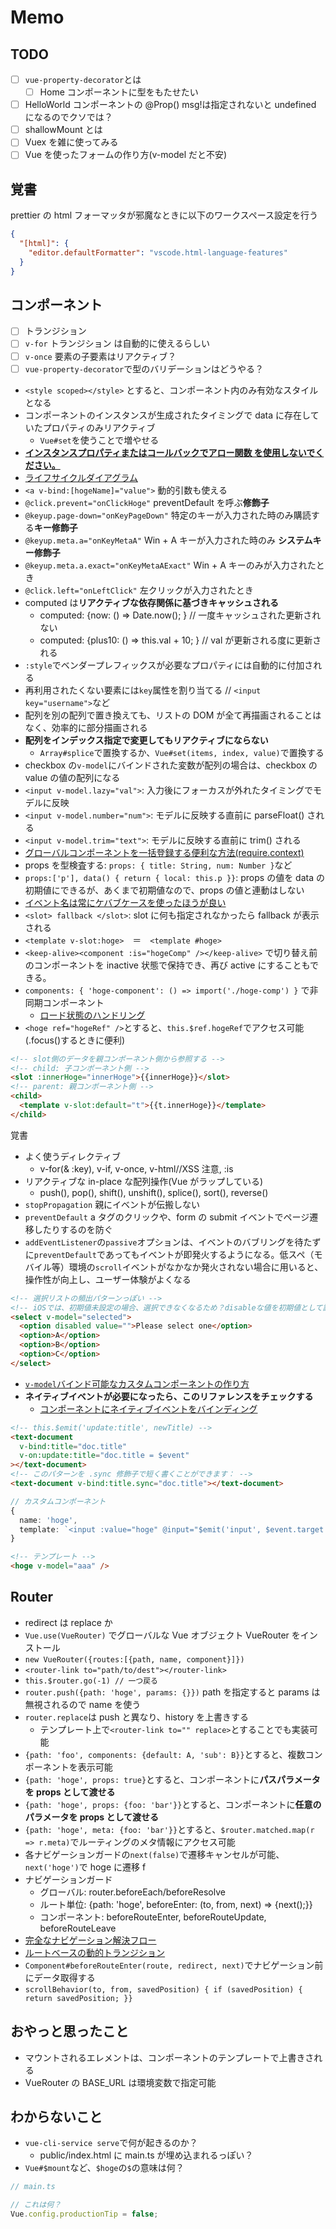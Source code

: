 # Memo

## TODO

- [ ] `vue-property-decorator`とは
  - [ ] Home コンポーネントに型をもたせたい
- [ ] HelloWorld コンポーネントの @Prop() msg!は指定されないと undefined になるのでクソでは？
- [ ] shallowMount とは
- [ ] Vuex を雑に使ってみる
- [ ] Vue を使ったフォームの作り方(v-model だと不安)

## 覚書

prettier の html フォーマッタが邪魔なときに以下のワークスペース設定を行う

```json
{
  "[html]": {
    "editor.defaultFormatter": "vscode.html-language-features"
  }
}
```

## コンポーネント

- [ ] トランジション
- [ ] `v-for` トランジション は自動的に使えるらしい
- [ ] `v-once` 要素の子要素はリアクティブ？
- [ ] `vue-property-decorator`で型のバリデーションはどうやる？

- `<style scoped></style>` とすると、コンポーネント内のみ有効なスタイルとなる
- コンポーネントのインスタンスが生成されたタイミングで data に存在していたプロパティのみリアクティブ
  - `Vue#set`を使うことで増やせる
- **[インスタンスプロパティまたはコールバックでアロー関数 を使用しないでください。](https://jp.vuejs.org/v2/guide/instance.html#%E3%82%A4%E3%83%B3%E3%82%B9%E3%82%BF%E3%83%B3%E3%82%B9%E3%83%A9%E3%82%A4%E3%83%95%E3%82%B5%E3%82%A4%E3%82%AF%E3%83%AB%E3%83%95%E3%83%83%E3%82%AF)**
- [ライフサイクルダイアグラム](https://jp.vuejs.org/v2/guide/instance.html#%E3%83%A9%E3%82%A4%E3%83%95%E3%82%B5%E3%82%A4%E3%82%AF%E3%83%AB%E3%83%80%E3%82%A4%E3%82%A2%E3%82%B0%E3%83%A9%E3%83%A0)
- `<a v-bind:[hogeName]="value">` 動的引数も使える
- `@click.prevent="onClickHoge"` preventDefault を呼ぶ**修飾子**
- `@keyup.page-down="onKeyPageDown"` 特定のキーが入力された時のみ購読する**キー修飾子**
- `@keyup.meta.a="onKeyMetaA"` Win + A キーが入力された時のみ **システムキー修飾子**
- `@keyup.meta.a.exact="onKeyMetaAExact"` Win + A キーのみが入力されたとき
- `@click.left="onLeftClick"` 左クリックが入力されたとき
- computed は**リアクティブな依存関係に基づきキャッシュされる**
  - computed: {now: () => Date.now(); } // 一度キャッシュされた更新されない
  - computed: {plus10: () => this.val + 10; } // val が更新される度に更新される
- `:style`でベンダープレフィックスが必要なプロパティには自動的に付加される
- 再利用されたくない要素には`key`属性を割り当てる // `<input key="username">`など
- 配列を別の配列で置き換えても、リストの DOM が全て再描画されることはなく、効率的に部分描画される
- **配列をインデックス指定で変更してもリアクティブにならない**
  - `Array#splice`で置換するか、`Vue#set(items, index, value)`で置換する
- checkbox の`v-model`にバインドされた変数が配列の場合は、checkbox の value の値の配列になる
- `<input v-model.lazy="val">`: 入力後にフォーカスが外れたタイミングでモデルに反映
- `<input v-model.number="num">`: モデルに反映する直前に parseFloat() される
- `<input v-model.trim="text">`: モデルに反映する直前に trim() される
- [グローバルコンポーネントを一括登録する便利な方法(require.context)](https://github.com/chrisvfritz/vue-enterprise-boilerplate/blob/master/src/components/_globals.js)
- props を型検査する: `props: { title: String, num: Number }`など
- `props:['p'], data() { return { local: this.p }}`: props の値を data の初期値にできるが、あくまで初期値なので、props の値と連動はしない
- [イベント名は常にケバブケースを使ったほうが良い](https://jp.vuejs.org/v2/guide/components-custom-events.html#%E3%82%A4%E3%83%99%E3%83%B3%E3%83%88%E5%90%8D)
- `<slot> fallback </slot>`: slot に何も指定されなかったら fallback が表示される
- `<template v-slot:hoge>`　＝　`<template #hoge>`
- `<keep-alive><component :is="hogeComp" /></keep-alive>` で切り替え前のコンポーネントを inactive 状態で保持でき、再び active にすることもできる。
- `components: { 'hoge-component': () => import('./hoge-comp') }` で非同期コンポーネント
  - [ロード状態のハンドリング](https://jp.vuejs.org/v2/guide/components-dynamic-async.html#%E3%83%AD%E3%83%BC%E3%83%89%E7%8A%B6%E6%85%8B%E3%81%AE%E3%83%8F%E3%83%B3%E3%83%89%E3%83%AA%E3%83%B3%E3%82%B0)
- `<hoge ref="hogeRef" />`とすると、`this.$ref.hogeRef`でアクセス可能(.focus()するときに便利)

```html
<!-- slot側のデータを親コンポーネント側から参照する -->
<!-- child: 子コンポーネント側 -->
<slot :innerHoge="innerHoge">{{innerHoge}}</slot>
<!-- parent: 親コンポーネント側 -->
<child>
  <template v-slot:default="t">{{t.innerHoge}}</template>
</child>
```

覚書

- よく使うディレクティブ
  - v-for(& :key), v-if, v-once, v-html//XSS 注意, :is
- リアクティブな in-place な配列操作(Vue がラップしている)
  - push(), pop(), shift(), unshift(), splice(), sort(), reverse()
- `stopPropagation` 親にイベントが伝搬しない
- `preventDefault` a タグのクリックや、form の submit イベントでページ遷移したりするのを防ぐ
- `addEventListener`の`passive`オプションは、イベントのバブリングを待たずに`preventDefault`であってもイベントが即発火するようになる。低スペ（モバイル等）環境の`scroll`イベントがなかなか発火されない場合に用いると、操作性が向上し、ユーザー体験がよくなる

```html
<!-- 選択リストの頻出パターンっぽい -->
<!-- iOSでは、初期値未設定の場合、選択できなくなるため？disableな値を初期値として設定したほうが良い -->
<select v-model="selected">
  <option disabled value="">Please select one</option>
  <option>A</option>
  <option>B</option>
  <option>C</option>
</select>
```

- [`v-model`バインド可能なカスタムコンポーネントの作り方](https://jp.vuejs.org/v2/guide/components-custom-events.html#v-model-%E3%82%92%E4%BD%BF%E3%81%A3%E3%81%9F%E3%82%B3%E3%83%B3%E3%83%9D%E3%83%BC%E3%83%8D%E3%83%B3%E3%83%88%E3%81%AE%E3%82%AB%E3%82%B9%E3%82%BF%E3%83%9E%E3%82%A4%E3%82%BA)
- **ネイティブイベントが必要になったら、このリファレンスをチェックする**
  - [コンポーネントにネイティブイベントをバインディング](https://jp.vuejs.org/v2/guide/components-custom-events.html#%E3%82%B3%E3%83%B3%E3%83%9D%E3%83%BC%E3%83%8D%E3%83%B3%E3%83%88%E3%81%AB%E3%83%8D%E3%82%A4%E3%83%86%E3%82%A3%E3%83%96%E3%82%A4%E3%83%99%E3%83%B3%E3%83%88%E3%82%92%E3%83%90%E3%82%A4%E3%83%B3%E3%83%87%E3%82%A3%E3%83%B3%E3%82%B0)

```html
<!-- this.$emit('update:title', newTitle) -->
<text-document
  v-bind:title="doc.title"
  v-on:update:title="doc.title = $event"
></text-document>
<!-- このパターンを .sync 修飾子で短く書くことができます： -->
<text-document v-bind:title.sync="doc.title"></text-document>
```

```ts
// カスタムコンポーネント
{
  name: 'hoge',
  template: `<input :value="hoge" @input="$emit('input', $event.target.value)">`;
}
```

```html
<!-- テンプレート -->
<hoge v-model="aaa" />
```

## Router

- redirect は replace か
- `Vue.use(VueRouter)` でグローバルな Vue オブジェクト VueRouter をインストール
- `new VueRouter({routes:[{path, name, component}]})`
- `<router-link to="path/to/dest"></router-link>`
- `this.$router.go(-1) // 一つ戻る`
- `router.push({path: 'hoge', params: {}})` path を指定すると params は無視されるので name を使う
- `router.replace`は push と異なり、history を上書きする
  - テンプレート上で`<router-link to="" replace>`とすることでも実装可能
- `{path: 'foo', components: {default: A, 'sub': B}}`とすると、複数コンポーネントを表示可能
- `{path: 'hoge', props: true}`とすると、コンポーネントに**パスパラメータを props として渡せる**
- `{path: 'hoge', props: {foo: 'bar'}}`とすると、コンポーネントに**任意のパラメータを props として渡せる**
- `{path: 'hoge', meta: {foo: 'bar'}}`とすると、`$router.matched.map(r => r.meta)`でルーティングのメタ情報にアクセス可能
- 各ナビゲーションガードの`next(false)`で遷移キャンセルが可能、`next('hoge')`で hoge に遷移 f
- ナビゲーションガード
  - グローバル: router.beforeEach/beforeResolve
  - ルート単位: {path: 'hoge', beforeEnter: (to, from, next) => {next();}}
  - コンポーネント: beforeRouteEnter, beforeRouteUpdate, beforeRouteLeave
- [完全なナビゲーション解決フロー](https://router.vuejs.org/ja/guide/advanced/navigation-guards.html#%E5%AE%8C%E5%85%A8%E3%81%AA%E3%83%8A%E3%83%93%E3%82%B2%E3%83%BC%E3%82%B7%E3%83%A7%E3%83%B3%E8%A7%A3%E6%B1%BA%E3%83%95%E3%83%AD%E3%83%BC)
- [ルートベースの動的トランジション](https://router.vuejs.org/ja/guide/advanced/transitions.html#%E3%83%AB%E3%83%BC%E3%83%88%E3%83%99%E3%83%BC%E3%82%B9%E3%81%AE%E5%8B%95%E7%9A%84%E3%83%88%E3%83%A9%E3%83%B3%E3%82%B8%E3%82%B7%E3%83%A7%E3%83%B3)
- `Component#beforeRouteEnter(route, redirect, next)`でナビゲーション前にデータ取得する
- `scrollBehavior(to, from, savedPosition) { if (savedPosition) { return savedPosition; }}`

## おやっと思ったこと

- マウントされるエレメントは、コンポーネントのテンプレートで上書きされる
- VueRouter の BASE_URL は環境変数で指定可能

## わからないこと

- `vue-cli-service serve`で何が起きるのか？
  - public/index.html に main.ts が埋め込まれるっぽい？
- `Vue#$mount`など、`$hoge`の`$`の意味は何？

```ts
// main.ts

// これは何？
Vue.config.productionTip = false;
```
